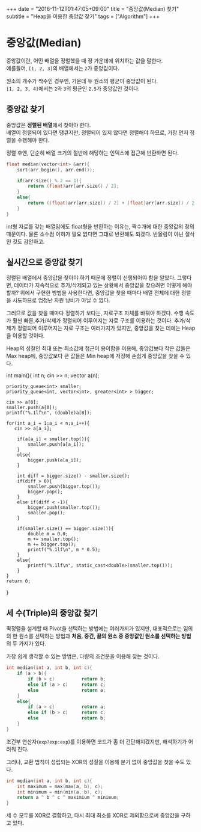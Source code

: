 +++
date = "2016-11-12T01:47:05+09:00"
title = "중앙값(Median) 찾기"
subtitle = "Heap을 이용한 중앙값 찾기"
tags = ["Algorithm"]
+++

# 중앙값(Median)
중앙값이란, 어떤 배열을 정렬했을 때 정 가운데에 위치하는 값을 말한다.  
예를들어, `[1, 2, 3]`의 배열에서는 `2`가 중앙값이다.

원소의 개수가 짝수인 경우엔, 가운데 두 원소의 평균이 중앙값이 된다.  
`[1, 2, 3, 4]`에서는 `2`와 `3`의 평균인 `2.5`가 중앙값인 것이다. 

## 중앙값 찾기
중앙값은 **정렬된 배열**에서 찾아야 한다.  
배열이 정렬되어 있다면 땡큐지만, 정렬되어 있지 않다면 정렬해야 하므로, 가장 먼저 정렬을 수행해야 한다.

정렬 후엔, 단순히 배열 크기의 절반에 해당하는 인덱스에 접근해 반환하면 된다.
``` c++
float median(vector<int> &arr){
    sort(arr.begin(), arr.end());

    if(arr.size() % 2 == 1){
        return (float)arr[arr.size() / 2];
    }
    else{
        return ((float)arr[arr.size() / 2] + (float)arr[arr.size() / 2 + 1]) / 2.0f; 
    }
}
```
int형 자료를 갖는 배열임에도 float형을 반환하는 이유는, 짝수개에 대한 중앙값의 정의 때문이다. 물론 소수점 이하가 필요 없다면 그대로 반환해도 되겠다. 반올림이 아닌 절삭인 것도 감안하고.

## 실시간으로 중앙값 찾기
정렬된 배열에서 중앙값을 찾아야 하기 때문에 정렬이 선행되어야 함을 알았다. 그렇다면, 데이터가 지속적으로 추가/삭제되고 있는 상황에서 중앙값을 찾으려면 어떻게 해야 할까? 위에서 구현한 방법을 사용한다면, 중앙값을 찾을 때마다 배열 전체에 대한 정렬을 시도하므로 엄청난 자원 낭비가 아닐 수 없다.

그러므로 값을 찾을 때마다 정렬하기 보다는, 자료구조 자체를 바꿔야 하겠다. 수행 속도가 훨씬 빠른,추가/삭제가 정렬되어 이루어지는 자료 구조를 이용하는 것이다. 추가/삭제가 정렬되어 이루어지는 자료 구조는 여러가지가 있지만, 중앙값을 찾는 데에는 Heap을 이용할 것이다.

Heap의 성질인 최대 또는 최소값에 접근이 용이함을 이용해, 중앙값보다 작은 값들은 Max heap에, 중앙값보다 큰 값들은 Min heap에 저장해 손쉽게 중앙값을 찾을 수 있다.

int main(){
    int n;
    cin >> n;
    vector<int> a(n);
    
    priority_queue<int> smaller;
    priority_queue<int, vector<int>, greater<int> > bigger;
    
    cin >> a[0];
    smaller.push(a[0]);
    printf("%.1lf\n", (double)a[0]);

    for(int a_i = 1;a_i < n;a_i++){
       cin >> a[a_i];
        
        if(a[a_i] < smaller.top()){
            smaller.push(a[a_i]);
        }
        else{
            bigger.push(a[a_i]);
        }
        
        int diff = bigger.size() - smaller.size();
        if(diff > 0){
            smaller.push(bigger.top());
            bigger.pop();
        }
        else if(diff < -1){
            bigger.push(smaller.top());
            smaller.pop();
        }
        
        if(smaller.size() == bigger.size()){
            double m = 0.0;
            m += smaller.top();
            m += bigger.top();
            printf("%.1lf\n", m * 0.5);
        }
        else{
            printf("%.1lf\n", static_cast<double>(smaller.top()));
        }
    }
    return 0;
}

## 세 수(Triple)의 중앙값 찾기
퀵정렬을 설계할 때 Pivot을 선택하는 방법에는 여러가지가 있지만, 대표적으로는 임의의 한 원소를 선택하는 방법과 **처음, 중간, 끝의 원소 중 중앙값인 원소를 선택하는 방법**의 두 가지가 있다.  

가장 쉽게 생각할 수 있는 방법은, 다량의 조건문을 이용해 찾는 것이다.
``` c++
int median(int a, int b, int c){
    if (a > b){
        if (b > c)          return b;
        else if (a > c)     return c;
        else                return a;
    }
    else{
        if (a > c)          return a;
        else if (b > c)     return c;
        else                return b;
    }
}
```
조건부 연산자(`exp?exp:exp`)를 이용하면 코드가 좀 더 간단해지겠지만, 해석하기가 어려워 진다.

그러나, 교환 법칙이 성립되는 XOR의 성질을 이용해 분기 없이 중앙값을 찾을 수도 있다.
``` c++
int median(int a, int b, int c){
    int maximum = max(max(a, b), c);
    int minimum = min(min(a, b), c);
    return a ^ b ^ c ^ maximium ^ minimum;
}
```
세 수 모두를 XOR로 결합하고, 다시 최대 최소를 XOR로 제외함으로써 중앙값을 구하고 있다.